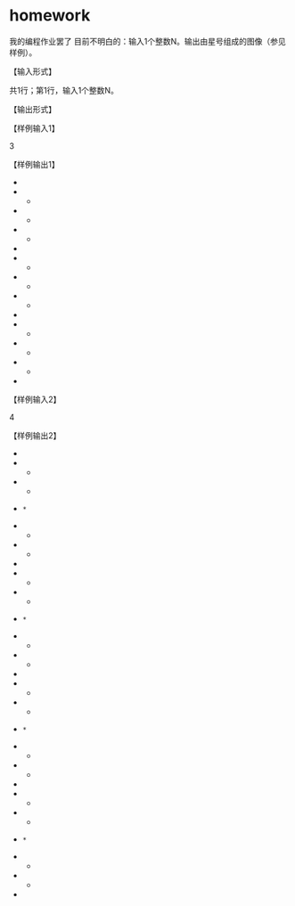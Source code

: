 # homework
我的编程作业罢了
目前不明白的：输入1个整数N。输出由星号组成的图像（参见样例）。

【输入形式】

共1行；第1行，输入1个整数N。

【输出形式】


【样例输入1】

3

【样例输出1】

  *

 * *

*   *

 * *

  *

 * *

*   *

 * *

  *

 * *

*   *

 * *

  *

【样例输入2】

4

【样例输出2】

   *

  * *

 *   *

*     *

 *   *

  * *

   *

  * *

 *   *

*     *

 *   *

  * *

   *

  * *

 *   *

*     *

 *   *

  * *

   *

  * *

 *   *

*     *

 *   *

  * *

   *
